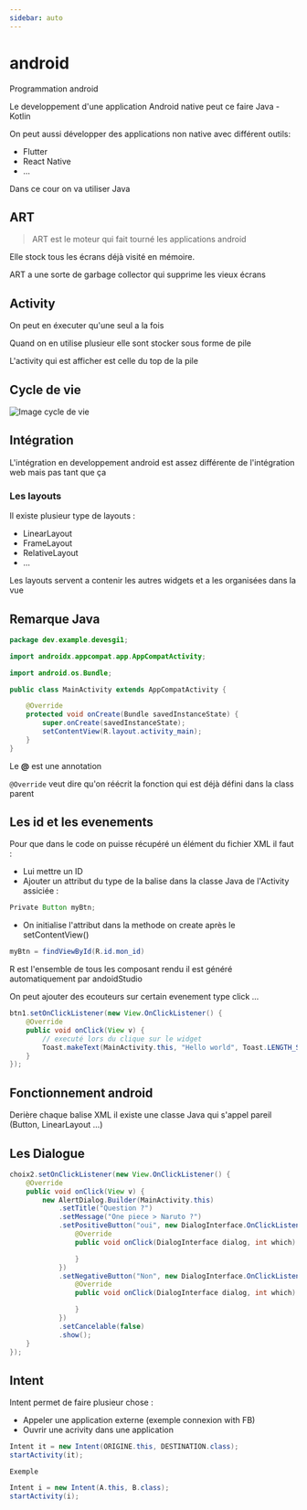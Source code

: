 ```yaml
---
sidebar: auto
---
```


# android

Programmation android

Le developpement d'une application Android native peut ce faire
Java - Kotlin

On peut aussi développer des applications non native avec différent outils:

- Flutter
- React Native
- ...

Dans ce cour on va utiliser Java

## ART

> ART est le moteur qui fait tourné les applications android

Elle stock tous les écrans déjà visité en mémoire.

ART a une sorte de garbage collector qui supprime les vieux écrans

## Activity

On peut en éxecuter qu'une seul a la fois

Quand on en utilise plusieur elle sont stocker sous forme de pile

L'activity qui est afficher est celle du top de la pile

## Cycle de vie

![Image cycle de vie](/images/android-lifecycle.png)

## Intégration

L'intégration en developpement android est assez différente de l'intégration web mais pas tant que ça

### Les layouts

Il existe plusieur type de layouts :

- LinearLayout
- FrameLayout
- RelativeLayout
- ...

Les layouts servent a contenir les autres widgets et a les organisées dans la vue

## Remarque Java

```JAVA
package dev.example.devesgi1;

import androidx.appcompat.app.AppCompatActivity;

import android.os.Bundle;

public class MainActivity extends AppCompatActivity {

    @Override
    protected void onCreate(Bundle savedInstanceState) {
        super.onCreate(savedInstanceState);
        setContentView(R.layout.activity_main);
    }
}

```

Le **@** est une annotation

`@Override` veut dire qu'on réécrit la fonction qui est déjà défini dans la class parent

## Les id et les evenements

Pour que dans le code on puisse récupéré un élément du fichier XML il faut :

- Lui mettre un ID
- Ajouter un attribut du type de la balise dans la classe Java de l'Activity assiciée :

```JAVA
Private Button myBtn;
```

- On initialise l'attribut dans la methode on create après le setContentView()

```JAVA
myBtn = findViewById(R.id.mon_id)
```

R est l'ensemble de tous les composant rendu il est généré automatiquement par andoidStudio

On peut ajouter des ecouteurs sur certain evenement type click ...

```JAVA
btn1.setOnClickListener(new View.OnClickListener() {
    @Override
    public void onClick(View v) {
        // executé lors du clique sur le widget
        Toast.makeText(MainActivity.this, "Hello world", Toast.LENGTH_SHORT).show();
    }
});
```

## Fonctionnement android

Derière chaque balise XML il existe une classe Java qui s'appel pareil (Button, LinearLayout ...)

## Les Dialogue

```JAVA
choix2.setOnClickListener(new View.OnClickListener() {
    @Override
    public void onClick(View v) {
        new AlertDialog.Builder(MainActivity.this)
            .setTitle("Question ?")
            .setMessage("One piece > Naruto ?")
            .setPositiveButton("oui", new DialogInterface.OnClickListener() {
                @Override
                public void onClick(DialogInterface dialog, int which) {

                }
            })
            .setNegativeButton("Non", new DialogInterface.OnClickListener() {
                @Override
                public void onClick(DialogInterface dialog, int which) {

                }
            })
            .setCancelable(false)
            .show();
    }
});
```

## Intent

Intent permet de faire plusieur chose :

- Appeler une application externe (exemple connexion with FB)
- Ouvrir une acrivity dans une application

```JAVA
Intent it = new Intent(ORIGINE.this, DESTINATION.class);
startActivity(it);
```

`Exemple`

```JAVA
Intent i = new Intent(A.this, B.class);
startActivity(i);
```
